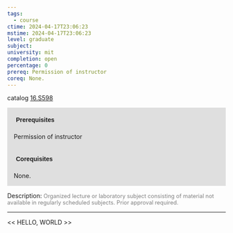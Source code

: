 ```yaml
---
tags:
  - course
ctime: 2024-04-17T23:06:23
mstime: 2024-04-17T23:06:23
level: graduate
subject: 
university: mit
completion: open
percentage: 0
prereq: Permission of instructor
coreq: None.
---
```


catalog [16.S598](http://student.mit.edu/catalog/m16b.html#16.S598)

<span style="display: block; padding: 15px; background-color: rgb(100, 100, 100, 0.2);"><font id="m_prereq1524_0" style="display: block; font-family: Arial, sans-serif; font-weight: bold; padding: 5px">Prerequisites</font><br><span id="prereq1524_0">Permission of instructor</span></span>
<span style="display: block; padding: 15px; background-color: rgb(100, 100, 100, 0.2);"><font id="m_coreq1524_0" style="display: block; font-family: Arial, sans-serif; font-weight: bold; padding: 5px">Corequisites</font><br><span id="coreq1524_0">None.</span></span>

<font style="">Description:</font>
<font style="color: grey; font-size: 0.8rem;">Organized lecture or laboratory subject consisting of material not available in regularly scheduled subjects. Prior approval required.</font>



---

<< HELLO, WORLD >>
